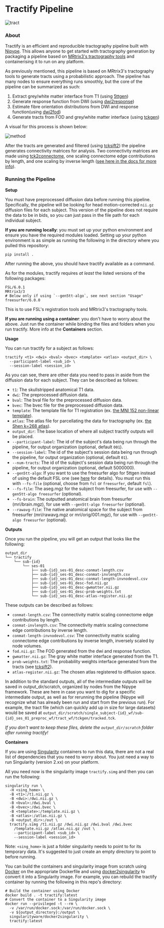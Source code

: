 # Tractify Pipeline

![tract](https://user-images.githubusercontent.com/54225067/122474320-0d94df80-cf91-11eb-86c9-066c1adffb39.png)

### About

Tractify is an efficient and reproducible tractography pipeline built with [Nipype](https://nipype.readthedocs.io/en/latest/). This allows anyone to get started with tractography generation by packaging a pipeline based on [MRtrix3's tractography tools](https://mrtrix.readthedocs.io/en/latest/reference/commands_list.html) and containerising it to run on any platform.

As previously mentioned, this pipeline is based on MRtrix3's tractography tools to generate tracts using a probabilistic approach. The pipeline has many nodes to ensure everything runs smoothly, but the core of the pipeline can be summarized as such:
1. Extract grey/white matter interface from T1 (using [5ttgen](https://mrtrix.readthedocs.io/en/latest/reference/commands/5ttgen.html))
2. Generate response function from DWI (using [dwi2response](https://mrtrix.readthedocs.io/en/latest/reference/commands/dwi2response.html))
3. Estimate fibre orientation distributions from DWI and response function(using [dwi2fod](https://mrtrix.readthedocs.io/en/latest/reference/commands/dwi2fod.html))
4. Generate tracts from FOD and grey/white matter interface (using [tckgen](https://mrtrix.readthedocs.io/en/latest/reference/commands/tckgen.html))

A visual for this process is shown below: 

![method](https://user-images.githubusercontent.com/54225067/122474400-29988100-cf91-11eb-8da2-59fb303b7b3a.png)

After the tracts are generated and filtered (using [tcksift2](https://mrtrix.readthedocs.io/en/latest/reference/commands/tcksift2.html)) the pipeline generates connectivity matrices for analysis. Two connectivity matrices are made using [tck2connectome](https://mrtrix.readthedocs.io/en/latest/reference/commands/tck2connectome.html), one scaling connectome edge contributions by length, and one scaling by inverse length ([see here in the docs for more info](https://mrtrix.readthedocs.io/en/latest/reference/commands/tck2connectome.html#structural-connectome-metric-options)).

### Running the Pipeline

**Setup**

You must have preprocessed diffusion data before running this pipeline. Specifically, the pipeline will be looking for head motion-corrected `nii.gz` diffusion files for each subject. This version of the pipeline does not require the data to be in bids, so you can just pass in the file path for each individual subject. 

**If you are running locally**: you must set up your python environment and ensure you have the required modules loaded. Setting up your python environment is as simple as running the following in the directory where you pulled this repository: 
```
pip install .
```
After running the above, you should have tractify available as a command.

As for the modules, tractify requires *at least* the listed versions of the following packages:
```
FSL/6.0.1
MRtrix3/3
# Below only if using `--gen5tt-algo`, see next section "Usage"
freesurfer/6.0.0
```
This is to use FSL's registration tools and MRtrix3's tractography tools.

**If you are running using a container**: you don't have to worry about the above. Just run the container while binding the files and folders when you run tractify. More info at the  **Containers** section.

**Usage**

You can run tractify for a subject as follows:

```
tractify <t1> <dwi> <bval> <bvec> <template> <atlas> <output_dir> \
  --participant-label <sub_id> \
  --session-label <session_id>
```

As you can see, there are other data you need to pass in aside from the diffusion data for each subject. They can be described as follows: 

- `t1`: The skullstripped anatomical T1 data.
- `dwi`: The preprocessed diffusion data.
- `bval`: The bval file for the preprocessed diffusion data.
- `bvec`: The bvec file for the preprocessed diffusion data.
- `template`: The template file for T1 registration (ex. [the MNI 152 non-linear template](http://nist.mni.mcgill.ca/mni-icbm152-non-linear-6th-generation-symmetric-average-brain-stereotaxic-registration-model/)).
- `atlas`: The atlas file for parcellating the data for tractography (ex. [the Shen k=268 atlas](https://neurovault.org/images/395091/)).
- `output_dir`: The base location of where all subject tractify outputs will be placed.
- `--participant-label`: The id of the subject's data being run through the pipeline, for output organization (optional, default `001`).
- `--session-label`: The id of the subject's session data being run through the pipeline, for output organization (optional, default `01`).
- `--num-tracts`: The id of the subject's session data being run through the pipeline, for output organization (optional, default 5000000).
- `--gen5tt-algo`: If you want to use the freesurfer algo for 5ttgen instead of using the default FSL one (see [here](https://mrtrix.readthedocs.io/en/latest/reference/commands/5ttgen.html) for details). You must run this with `--fs-file` (optional, choose from `fsl` or `freesurfer`, default `fsl`).
- `--fs-file`: The aseg.mgz for the subject from freesurfer, for use with `--gen5tt-algo freesurfer` (optional).
- `--fs-brain`: The outputted anatomical brain from freesurfer (mri/brain.mgz), for use with `--gen5tt-algo freesurfer` (optional).
- `--rawavg-file`: The native anatomical space for the subject from freesurfer (mri/rawavg.mgz or mri/orig/001.mgz), for use with `--gen5tt-algo freesurfer` (optional).

**Outputs**

Once you run the pipeline, you will get an output that looks like the following:
```
output_dir
└── tractify
    └── sub-{id}
        └── ses-01
            ├── sub-{id}_ses-01_desc-conmat-length.csv
            ├── sub-{id}_ses-01_desc-conmat-invlength.csv
            ├── sub-{id}_ses-01_desc-conmat-length-invnodevol.csv
            ├── sub-{id}_ses-01_desc-fod.nii.gz
            ├── sub-{id}_ses-01_desc-gwmatter.nii.gz
            ├── sub-{id}_ses-01_desc-prob-weights.txt
            └── sub-{id}_ses-01_desc-atlas-register.nii.gz
```
These outputs can be described as follows:
- `conmat-length.csv`: The connectivity matrix scaling connectome edge contributions by length.
- `conmat-invlength.csv`: The connectivity matrix scaling connectome edge contributions by inverse length.
- `conmat-length-invnodevol.csv`: The connectivity matrix scaling connectome edge contributions by inverse length, inversely scaled by node volumes.
- `fod.nii.gz`: The FOD generated from the dwi and response function.
- `gwmatter.nii.gz`: The gray white matter interface generated from the T1.
- `prob-weights.txt`: The probability weights interface generated from the tracts (see [tcksift2](https://mrtrix.readthedocs.io/en/latest/reference/commands/tcksift2.html)).
- `atlas-register.nii.gz`: The chosen atlas registered to diffusion space.

In addition to the standard outputs, all of the intermediate outputs will be saved in output_dir/scratch, organized by nodes from the Nipype framework. These are here in case you want to dig for a specific intermediate output, as well as for rerunning the pipeline (Nipype will recognize what has already been run and start from the previous run). For example, the tract file (which can quickly add up in size for large datasets) would be saved at `output_dir/scratch/single_subject-{id}_wf/sub-{id}_ses_01_preproc_wf/tract_wf/tckgen/tracked.tck`. 

*If you don't want to keep these files, delete the `output_dir/scratch` folder after running tractify!*

**Containers**

If you are using [Singularity](https://sylabs.io/singularity/) containers to run this data, there are not a real list of dependencies that you need to worry about. You just need a way to run Singularity (version 2.xx) on your platform. 

All you need now is the singularity image `tractify.simg` and then you can run the following:
```
singularity run \
  -H <sing_home> \
  -B <t1>:/t1.nii.gz \
  -B <dwi>:/dwi.nii.gz \
  -B <bval>:/dwi.bval \
  -B <bvec>:/dwi.bvec \
  -B <template>:/template.nii.gz \
  -B <atlas>:/atlas.nii.gz \
  -B <output_dir>:/out \
  tractify.simg /t1.nii.gz /dwi.nii.gz /dwi.bval /dwi.bvec 
    /template.nii.gz /atlas.nii.gz /out \
    --participant-label <sub_id> \
    --session-label <session_id>
```
Note: `<sing_home>` is just a folder singularity needs to point to for its temporary data. It's suggested to just create an empty directory to point to before running.

You can build the containers and singularity image from scratch using [Docker](https://docs.docker.com/get-started/) on the appropriate Dockerfile and using [docker2singularity](https://github.com/singularityhub/docker2singularity) to convert it into a Singularity image. For example, you can rebuild the tractify container by running the following in this repo's directory:

```
# Build the container using Docker
docker build . -t tractify:latest
# Convert the container to a Singularity image
docker run --privileged -t --rm \
  -v /var/run/docker.sock:/var/run/docker.sock \
  -v ${output_directory}:/output \
  singularityware/docker2singularity \
  tractify:latest
```
